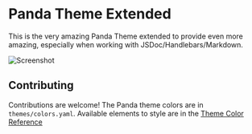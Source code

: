# Panda Theme Extended

This is the very amazing Panda Theme extended to provide even more amazing, especially
when working with JSDoc/Handlebars/Markdown.

![Screenshot](https://raw.githubusercontent.com/dhedgecock/vscode-panda-extended/master/screenshot.png)

## Contributing
Contributions are welcome! The Panda theme colors are in `themes/colors.yaml`.
Available elements to style are in the
[Theme Color Reference](https://code.visualstudio.com/docs/getstarted/theme-color-reference)
